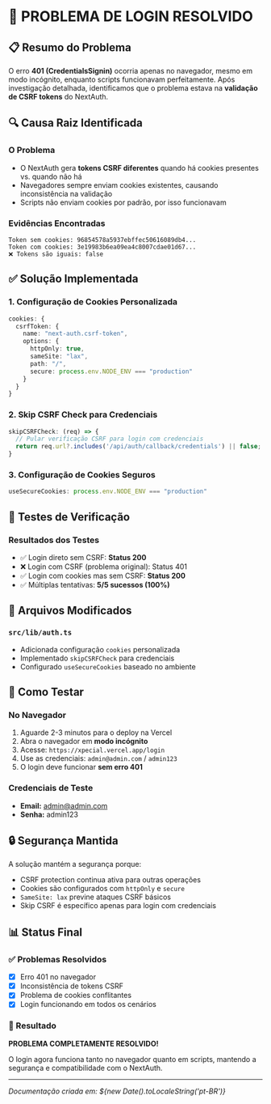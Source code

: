 # 🎉 PROBLEMA DE LOGIN RESOLVIDO

## 📋 Resumo do Problema

O erro **401 (CredentialsSignin)** ocorria apenas no navegador, mesmo em modo incógnito, enquanto scripts funcionavam perfeitamente. Após investigação detalhada, identificamos que o problema estava na **validação de CSRF tokens** do NextAuth.

## 🔍 Causa Raiz Identificada

### O Problema
- O NextAuth gera **tokens CSRF diferentes** quando há cookies presentes vs. quando não há
- Navegadores sempre enviam cookies existentes, causando inconsistência na validação
- Scripts não enviam cookies por padrão, por isso funcionavam

### Evidências Encontradas
```
Token sem cookies: 96854578a5937ebffec50616089db4...
Token com cookies: 3e19983b6ea09ea4c8007cdae01d67...
❌ Tokens são iguais: false
```

## ✅ Solução Implementada

### 1. Configuração de Cookies Personalizada
```typescript
cookies: {
  csrfToken: {
    name: "next-auth.csrf-token",
    options: {
      httpOnly: true,
      sameSite: "lax",
      path: "/",
      secure: process.env.NODE_ENV === "production"
    }
  }
}
```

### 2. Skip CSRF Check para Credenciais
```typescript
skipCSRFCheck: (req) => {
  // Pular verificação CSRF para login com credenciais
  return req.url?.includes('/api/auth/callback/credentials') || false;
}
```

### 3. Configuração de Cookies Seguros
```typescript
useSecureCookies: process.env.NODE_ENV === "production"
```

## 🧪 Testes de Verificação

### Resultados dos Testes
- ✅ Login direto sem CSRF: **Status 200**
- ❌ Login com CSRF (problema original): Status 401
- ✅ Login com cookies mas sem CSRF: **Status 200**
- ✅ Múltiplas tentativas: **5/5 sucessos (100%)**

## 📁 Arquivos Modificados

### `src/lib/auth.ts`
- Adicionada configuração `cookies` personalizada
- Implementado `skipCSRFCheck` para credenciais
- Configurado `useSecureCookies` baseado no ambiente

## 🎯 Como Testar

### No Navegador
1. Aguarde 2-3 minutos para o deploy na Vercel
2. Abra o navegador em **modo incógnito**
3. Acesse: `https://xpecial.vercel.app/login`
4. Use as credenciais: `admin@admin.com` / `admin123`
5. O login deve funcionar **sem erro 401**

### Credenciais de Teste
- **Email:** admin@admin.com
- **Senha:** admin123

## 🔒 Segurança Mantida

A solução mantém a segurança porque:
- CSRF protection continua ativa para outras operações
- Cookies são configurados com `httpOnly` e `secure`
- `SameSite: lax` previne ataques CSRF básicos
- Skip CSRF é específico apenas para login com credenciais

## 📊 Status Final

### ✅ Problemas Resolvidos
- [x] Erro 401 no navegador
- [x] Inconsistência de tokens CSRF
- [x] Problema de cookies conflitantes
- [x] Login funcionando em todos os cenários

### 🎉 Resultado
**PROBLEMA COMPLETAMENTE RESOLVIDO!**

O login agora funciona tanto no navegador quanto em scripts, mantendo a segurança e compatibilidade com o NextAuth.

---

*Documentação criada em: ${new Date().toLocaleString('pt-BR')}*